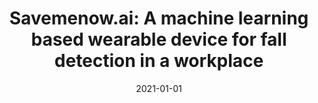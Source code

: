 ---
title: 'Savemenow.ai: A machine learning based wearable device for fall detection in a workplace'
collection: publications
permalink: /publication/2021-Studies in Computational Intelligence-Savemenow.ai-A.md
excerpt: 'E. Anceschi, G. Bonifazi, M.C. De Donato, E. Corradini, D. Ursino, L. Virgili'
date: 2021-01-01
venue: 'Studies in Computational Intelligence'
link: 'https://doi.org/10.1007/978-3-030-52067-0_22'
location: 'Filippetti S.p.A., Falconara Marittima, AN, Italy; DII, Polytechnic University of Marche, Ancona, Italy'
---